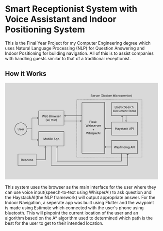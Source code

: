 # Smart Receptionist System with Voice Assistant and Indoor Positioning System

This is the Final Year Project for my Computer Engineering degree which uses Natural Language Processing (NLP) for Question Answering and Indoor Positioning for building navigation. All of this is to assist companies with handling guests similar to that of a traditional receptionist.

## How it Works

![system_architecture](img/architecture.png)

This system uses the browser as the main interface for the user where they can use voice input(speech-to-text using WhisperAI) to ask question and the HaystackAI(the NLP framework) will output appropriate answer. For the Indoor Navigation, a seperate app was built using Flutter and the waypoint is made using Estimote which connected with the user's phone using bluetooth. This will pinpoint the current location of the user and an algorithm based on the A* algorithm used to determined which path is the best for the user to get to their intended location.